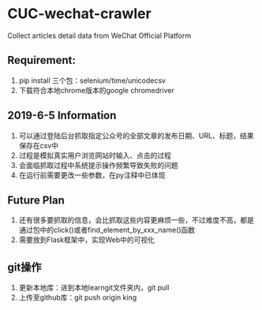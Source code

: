 # CUC-wechat-crawler
Collect articles detail data from WeChat Official Platform

## Requirement: 
  1. pip install 三个包：selenium/time/unicodecsv
  2. 下载符合本地chrome版本的google chromedriver
  
## 2019-6-5 Information
  1. 可以通过登陆后台抓取指定公众号的全部文章的发布日期、URL、标题，结果保存在csv中
  2. 过程是模拟真实用户浏览网站时输入、点击的过程
  3. 会面临抓取过程中系统提示操作频繁导致失败的问题
  4. 在运行前需要更改一些参数，在py注释中已体现
  
## Future Plan
  1. 还有很多要抓取的信息，会比抓取这些内容更麻烦一些，不过难度不高，都是通过包中的click()或者find_element_by_xxx_name()函数
  2. 需要放到Flask框架中，实现Web中的可视化
  
## git操作
  1. 更新本地库：进到本地learngit文件夹内，git pull
  2. 上传至github库：git push origin king

